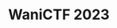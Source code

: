 ---
title: WaniCTF 2023
summary: Contains posts related to `WaniCTF`
description: Contains posts related to `WaniCTF`
---